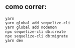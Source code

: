 ## como correr:

```
yarn
yarn global add sequelize-cli
yarn global add nodemon
npx sequelize-cli db:create
npx sequelize-cli db:migrate
yarn dev
```